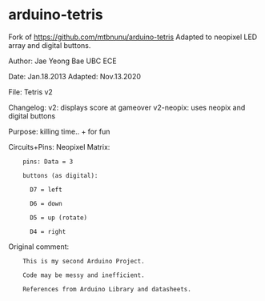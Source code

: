 # arduino-tetris
Fork of https://github.com/mtbnunu/arduino-tetris
Adapted to neopixel LED array and digital buttons.

Author: Jae Yeong Bae
        UBC ECE

Date:   Jan.18.2013
Adapted: Nov.13.2020

File:   Tetris v2

Changelog:
        v2: displays score at gameover
        v2-neopix: uses neopix and digital buttons
        
Purpose:
        killing time.. + for fun
          
Circuits+Pins:
        Neopixel Matrix:
        
        pins: Data = 3
              
        buttons (as digital):
        
          D7 = left
          
          D6 = down
          
          D5 = up (rotate)
          
          D4 = right 
          

Original comment:

        This is my second Arduino Project. 
        
        Code may be messy and inefficient.
        
        References from Arduino Library and datasheets.
        
